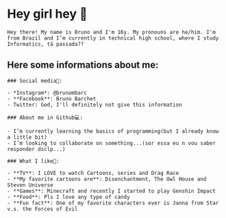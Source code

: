 # Hey girl hey 👋

<!--
**brunobarchetbruno/brunobarchetbruno** is a ✨ _special_ ✨ repository because its `README.md` (this file) appears on your GitHub profile.
-->

	Hey there! My name is Bruno and I'm 16y. My pronouns are he/him. I'm from Brazil and I’m currently in technical high school, where I study Informatics, tá passada??

## Here some informations about me: 

	### Social media📱: 

	- *Instagram*: @brunombarc
	- **Facebook**: Bruno Barchet
	- Twitter: God, I'll definitely not give this information 	

 	### About me in Github💻:

	- I’m currently learning the basics of programming(but I already know a little bit)
	- I’m looking to collaborate on something...(sor essa eu n vou saber responder dsclp...)

	### What I like🧡:

	- **TV**: I LOVE to watch Cartoons, series and Drag Race
	- **My favorite cartoons are**: Disenchantment, The Owl House and Steven Universe
 	- **Games**: Minecraft and recently I started to play Genshin Impact
	- **Food**: Pls I love any type of candy
	- **Fun fact**: One of my favorite characters ever is Janna from Star v.s. the Forces of Evil



